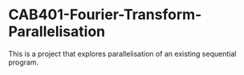 # CAB401-Fourier-Transform-Parallelisation
This is a project that explores parallelisation of an existing sequential program.

